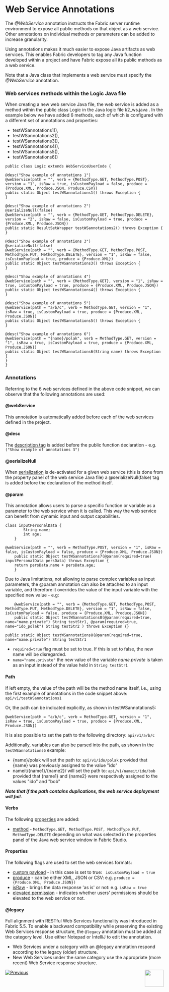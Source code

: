 # Web Service Annotations

The *@WebService* annotation instructs the Fabric server runtime environment to expose all public methods on that object as a web service. 
Other annotations on individual methods or parameters can be added to increase granularity.

Using annotations makes it much easier to expose Java artifacts as web services. This enables Fabric developers to tag any Java function developed within a project and have Fabric expose all its public methods as a web service.

Note that a Java class that implements a web service must specify the *@WebService* annotation.


### Web services methods within the Logic Java file

When creating a new web service Java file, the web service is added as a method within the public class Logic in the Java logic file k2_ws.java . 
In the example below we have added 6 methods, each of which is configured with a different set of annotations and properties: 
- testWSannotations1(), 
- testWSannotations2(),
- testWSannotations3(),
- testWSannotations4(),
- testWSannotations5(),
- testWSannotations6()

```
public class Logic extends WebServiceUserCode {

@desc("Show example of annotations 1")
@webService(path = "", verb = {MethodType.GET, MethodType.POST}, version = "1", isRaw = true, isCustomPayload = false, produce = {Produce.XML, Produce.JSON, Produce.CSV})
public static Object testWSannotations1() throws Exception {		
}

@desc("Show example of annotations 2")
@serializeNull(false)	
@webService(path = "", verb = {MethodType.GET, MethodType.DELETE}, version = "2", isRaw = false, isCustomPayload = true, produce = {Produce.XML, Produce.JSON})
public static ResultSetWrapper testWSannotations2() throws Exception {
}

@desc("Show example of annotations 3")
@serializeNull(false)	
@webService(path = "", verb = {MethodType.GET, MethodType.POST, MethodType.PUT, MethodType.DELETE}, version = "1", isRaw = false, isCustomPayload = true, produce = {Produce.XML})
public static Object testWSannotations3() throws Exception {
}

@desc("Show example of annotations 4")
@webService(path = "", verb = {MethodType.GET}, version = "1", isRaw = true, isCustomPayload = true, produce = {Produce.XML, Produce.JSON})
public static Object testWSannotations4() throws Exception {			
}

@desc("Show example of annotations 5")
@webService(path = "a/b/c", verb = MethodType.GET, version = "1", isRaw = true, isCustomPayload = true, produce = {Produce.XML, Produce.JSON})
public static Object testWSannotations5() throws Exception {			
}

@desc("Show example of annotations 6")
@webService(path = "{name}/polak", verb = MethodType.GET, version = "1", isRaw = true, isCustomPayload = true, produce = {Produce.XML, Produce.JSON})
public static Object testWSannotations6(String name) throws Exception {			
}
}

```

### Annotations
Referring to the 6 web services defined in the above code snippet, we can observe that the following annotations are used:

#### @webService
This annotation is automatically added before each of the web services defined in the project. 

#### @desc
The [description tag](/articles/15_web_services_and_graphit/09_custom_ws_properties.md#description) is added before the public function declaration - e.g.
```("Show example of annotations 3")``` 

#### @serializeNull
When [serialization](/articles/15_web_services_and_graphit/09_custom_ws_properties.md#serialize-null) is de-activated for a given web service (this is done from the property panel of the web service Java file) a @serializeNull(false) tag is added before the declaration of the method itself.

#### @param
This annotation allows users to parse a specific function or variable as a parameter to the web service when it is called. This way the web service can benefit from dynamic input and output capabilities.

```
class inputPersonalData {
		String name;
		int age;
	}

@webService(path = "", verb = MethodType.POST, version = "1", isRaw = false, isCustomPayload = false, produce = {Produce.XML, Produce.JSON})
	public static Object testWSannotations7(@param(required=true) inputPersonalData persData) throws Exception {
	return persData.name + persData.age;
	} 
```

Due to Java limitations, not allowing to parse complex variables as input parameters, the @param annotation can also be attached to an input variable, and therefore it overrides the value of the input variable with the specified new value - e.g:

```
	@webService(path = "", verb = {MethodType.GET, MethodType.POST, MethodType.PUT, MethodType.DELETE}, version = "1", isRaw = false, isCustomPayload = false, produce = {Produce.XML, Produce.JSON})
	public static Object testWSannotations8(@param(required=true, name="name.private") String testStr1, @param(required=true, name="ido_polak") String testStr2 ) throws Exception {}
```

```public static Object testWSannotations8(@param(required=true, name="name.private") String testStr1```
- ```required=true``` flag must be set to true. If this is set to false, the new name will be disregarded.
- ```name="name.private"``` the new value of the variable *name.private* is taken as an input instead of the value held in ```String testStr1``` 



#### Path
If left empty, the value of the path will be the method name itself, i.e., using the first example of annotations in the code snippet above:
```api/v1/testWSannotations1```

Or, the path can be indicated explicitly, as shown in testWSannotations5:

```@webService(path = "a/b/c", verb = MethodType.GET, version = "1", isRaw = true, isCustomPayload = true, produce = {Produce.XML, Produce.JSON})```

It is also possible to set the path to the following directory: ```api/v1/a/b/c```


Additionally, variables can also be parsed into the path, as shown in the ```testWSannotations6``` example:

- {name}/polak will set the path to: ```api/v1/ido/polak``` provided that {name} was previously assigned to the value "ido"
- nameit/{name1}/{name2}/ will set the path to: ```api/v1/nameit/ido/bob``` provided that {name1} and {name2} were respectively assigned to the values "ido" and "bob"

***Note that if the path contains duplications, the web service deployment will fail.***



#### Verbs 
The following [properties](/articles/15_web_services_and_graphit/09_custom_ws_properties.md) are added:

- [method](/articles/15_web_services_and_graphit/09_custom_ws_properties.md#verb) - ```MethodType.GET, MethodType.POST, MethodType.PUT, MethodType.DELETE``` depending on what was selected in the properties panel of the Java web service window in Fabric Studio.

#### Properties
The following flags are used to set the web services formats:
- [custom payload](/articles/09_custom_ws_properties.md#custom-payload) - in this case is set to true: ``` isCustomPayload = true``` 
- [produce](/articles/15_web_services_and_graphit/09_custom_ws_properties.md#produce) - can be either XML, JSON or CSV: e.g. ```produce = {Produce.XML, Produce.JSON})```
- [isRaw](/articles/15_web_services_and_graphit/09_custom_ws_properties.md#is-raw) - brings the data response 'as is' or not: e.g. ```isRaw = true```
- [elevated permission](/articles/15_web_services_and_graphit/09_custom_ws_properties.md#elevated_permission) - indicates whether users' permissions should be elevated to the web service or not.

#### @legacy
Full alignment with RESTful Web Services functionality was introduced in Fabric 5.5.
To enable a backward compatibility while preserving the existing Web Services response structure, the ```@legacy``` annotation must be added at the category level. 
Use either Notepad or IntelliJ to edit the annotation. 
 * Web Services under a category with an @legacy annotation respond according to the legacy (older) structure. 
 * New Web Services under the same category use the appropriate (more recent) Web Service response structure.



[![Previous](/articles/images/Previous.png)](/articles/15_web_services_and_graphit/12_custom_ws_java_examples.md)[<img align="right" width="60" height="54" src="/articles/images/Next.png">](/articles/15_web_services_and_graphit/14_rest_api_additions.md)

